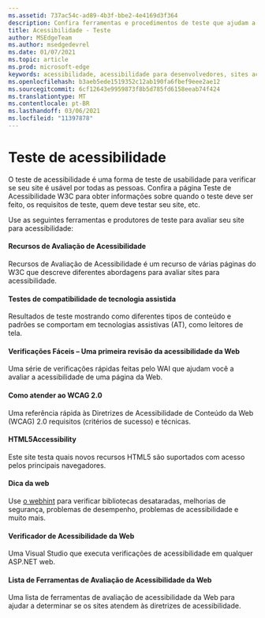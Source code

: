 ```yaml
---
ms.assetid: 737ac54c-ad89-4b3f-bbe2-4e4169d3f364
description: Confira ferramentas e procedimentos de teste que ajudam a avaliar a acessibilidade de um site.
title: Acessibilidade - Teste
author: MSEdgeTeam
ms.author: msedgedevrel
ms.date: 01/07/2021
ms.topic: article
ms.prod: microsoft-edge
keywords: acessibilidade, acessibilidade para desenvolvedores, sites acessíveis, borda, desenvolvimento da Web, ARIA, desenvolvedor, UIA, Automação da Interface do Usuário
ms.openlocfilehash: b3aeb5ede1519352c12ab190fa6fbef9eee2ae12
ms.sourcegitcommit: 6cf12643e9959873f8b5d785fd6158eeab74f424
ms.translationtype: MT
ms.contentlocale: pt-BR
ms.lasthandoff: 03/06/2021
ms.locfileid: "11397878"
---
```

# <a name="accessibility-testing"></a>Teste de acessibilidade  

O teste de acessibilidade é uma forma de teste de usabilidade para verificar se seu site é usável por todas as pessoas. Confira a página [](https://www.w3.org/wiki/Accessibility_testing) Teste de Acessibilidade W3C para obter informações sobre quando o teste deve ser feito, os requisitos de teste, quem deve testar seu site, etc.

Use as seguintes ferramentas e produtores de teste para avaliar seu site para acessibilidade:

#### [<a name="accessibility-evaluation-resources"></a>Recursos de Avaliação de Acessibilidade](https://www.w3.org/WAI/eval/Overview.html)  

Recursos de Avaliação de Acessibilidade é um recurso de várias páginas do W3C que descreve diferentes abordagens para avaliar sites para acessibilidade.

#### [<a name="assistive-technology-compatibility-tests"></a>Testes de compatibilidade de tecnologia assistida](http://www.powermapper.com/tests)  

Resultados de teste mostrando como diferentes tipos de conteúdo e padrões se comportam em tecnologias assistivas (AT), como leitores de tela.

#### [<a name="easy-checks--a-first-review-of-web-accessibility"></a>Verificações Fáceis – Uma primeira revisão da acessibilidade da Web](https://www.w3.org/WAI/eval/preliminary.html)  

Uma série de verificações rápidas feitas pelo WAI que ajudam você a avaliar a acessibilidade de uma página da Web.

#### [<a name="how-to-meet-wcag-20"></a>Como atender ao WCAG 2.0](https://www.w3.org/WAI/WCAG20/quickref)  

Uma referência rápida às Diretrizes de Acessibilidade de Conteúdo da Web \(WCAG\) 2.0 requisitos (critérios de sucesso) e técnicas.

#### [<a name="html5accessibility"></a>HTML5Accessibility](https://html5accessibility.com)  

Este site testa quais novos recursos HTML5 são suportados com acesso pelos principais navegadores. 

#### [<a name="webhint"></a>Dica da web](https://webhint.io)  

Use [o webhint](https://webhint.io/) para verificar bibliotecas desataradas, melhorias de segurança, problemas de desempenho, problemas de acessibilidade e muito mais.

#### [<a name="web-accessibility-checker"></a>Verificador de Acessibilidade da Web](https://visualstudiogallery.msdn.microsoft.com/3aabefab-1681-4fea-8f95-6a62e2f0f1ec)  

Uma Visual Studio que executa verificações de acessibilidade em qualquer ASP.NET web.

#### [<a name="web-accessibility-evaluation-tools-list"></a>Lista de Ferramentas de Avaliação de Acessibilidade da Web](https://www.w3.org/WAI/ER/tools/index.html)  

Uma lista de ferramentas de avaliação de acessibilidade da Web para ajudar a determinar se os sites atendem às diretrizes de acessibilidade.

